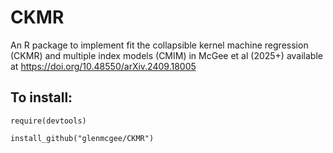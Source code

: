 # CKMR
An R package to implement fit the collapsible kernel machine regression (CKMR) and multiple index models (CMIM) in McGee et al (2025+) available at https://doi.org/10.48550/arXiv.2409.18005


## To install:
```
require(devtools)

install_github("glenmcgee/CKMR")
```
